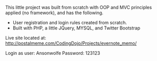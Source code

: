 This little project was built from scratch with OOP and MVC principles applied (no framework), and has the following.  

 - User registration and login rules created from scratch. 
 - Built with PHP, a little JQuery, MYSQL, and Twitter Bootstrap
 
 Live site located at:
 http://postalmeme.com/CodingDojo/Projects/evernote_memo/
 
 Login as user: Ansonwolfe
 Password: 123123

